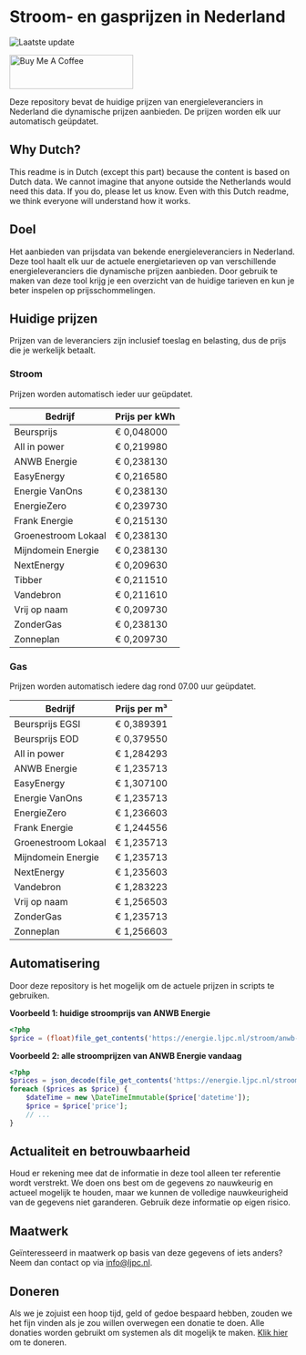 # Stroom- en gasprijzen in Nederland

![Laatste update](https://img.shields.io/badge/laatste%20update-2024--08--13%2014%3A00%20CET-brightgreen)

<a href="https://www.buymeacoffee.com/Lars-" target="_blank"><img src="https://cdn.buymeacoffee.com/buttons/v2/default-orange.png" alt="Buy Me A Coffee" height="60" style="height: 60px !important;width: 217px !important;" ></a>

Deze repository bevat de huidige prijzen van energieleveranciers in Nederland die dynamische prijzen aanbieden. De prijzen worden elk uur automatisch geüpdatet.

## Why Dutch?

This readme is in Dutch (except this part) because the content is based on Dutch data. We cannot imagine that anyone outside the Netherlands would need this data. If you do, please let us know. Even with this Dutch readme, we think
everyone will understand how it works.

## Doel

Het aanbieden van prijsdata van bekende energieleveranciers in Nederland. Deze tool haalt elk uur de actuele energietarieven op van verschillende energieleveranciers die dynamische prijzen aanbieden. Door gebruik te maken van deze tool
krijg je een overzicht van de huidige tarieven en kun je beter inspelen op prijsschommelingen.

## Huidige prijzen

Prijzen van de leveranciers zijn inclusief toeslag en belasting, dus de prijs die je werkelijk betaalt.

### Stroom

Prijzen worden automatisch ieder uur geüpdatet.

 Bedrijf | Prijs per kWh 
---------|---------------
Beursprijs | € 0,048000
All in power | € 0,219980
ANWB Energie | € 0,238130
EasyEnergy | € 0,216580
Energie VanOns | € 0,238130
EnergieZero | € 0,239730
Frank Energie | € 0,215130
Groenestroom Lokaal | € 0,238130
Mijndomein Energie | € 0,238130
NextEnergy | € 0,209630
Tibber | € 0,211510
Vandebron | € 0,211610
Vrij op naam | € 0,209730
ZonderGas | € 0,238130
Zonneplan | € 0,209730


### Gas

Prijzen worden automatisch iedere dag rond 07.00 uur geüpdatet.

 Bedrijf | Prijs per m³ 
---------|--------------
Beursprijs EGSI | € 0,389391
Beursprijs EOD | € 0,379550
All in power | € 1,284293
ANWB Energie | € 1,235713
EasyEnergy | € 1,307100
Energie VanOns | € 1,235713
EnergieZero | € 1,236603
Frank Energie | € 1,244556
Groenestroom Lokaal | € 1,235713
Mijndomein Energie | € 1,235713
NextEnergy | € 1,235603
Vandebron | € 1,283223
Vrij op naam | € 1,256503
ZonderGas | € 1,235713
Zonneplan | € 1,256603


## Automatisering

Door deze repository is het mogelijk om de actuele prijzen in scripts te gebruiken.

**Voorbeeld 1: huidige stroomprijs van ANWB Energie**

```php
<?php
$price = (float)file_get_contents('https://energie.ljpc.nl/stroom/anwb-energie-nu.txt');

```

**Voorbeeld 2: alle stroomprijzen van ANWB Energie vandaag**

```php
<?php
$prices = json_decode(file_get_contents('https://energie.ljpc.nl/stroom/all-in-power-vandaag.json'),true);
foreach ($prices as $price) {
    $dateTime = new \DateTimeImmutable($price['datetime']);
    $price = $price['price'];
    // ...
}
```

## Actualiteit en betrouwbaarheid

Houd er rekening mee dat de informatie in deze tool alleen ter referentie wordt verstrekt. We doen ons best om de gegevens zo nauwkeurig en actueel mogelijk te houden, maar we kunnen de volledige nauwkeurigheid van de gegevens niet
garanderen. Gebruik deze informatie op eigen risico.

## Maatwerk

Geïnteresseerd in maatwerk op basis van deze gegevens of iets anders? Neem dan contact op
via [info@ljpc.nl](mailto:info@ljpc.nl?subject=Energie%20prijzen).

## Doneren

Als we je zojuist een hoop tijd, geld of gedoe bespaard hebben, zouden we het fijn vinden als je zou willen overwegen een
donatie te doen. Alle donaties worden gebruikt om systemen als dit mogelijk te
maken. [Klik hier](https://www.buymeacoffee.com/Lars-) om te doneren.
